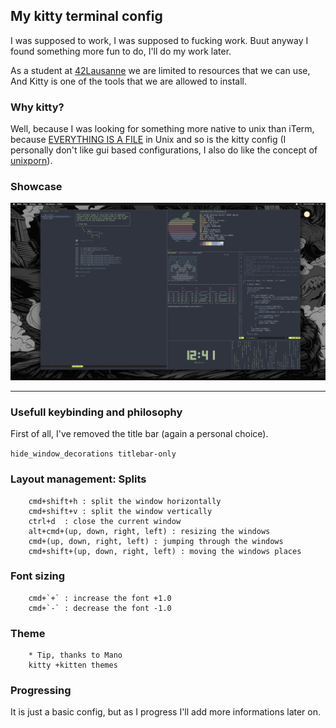 ## My kitty terminal config

I was supposed to work, I was supposed to fucking work. Buut anyway I found something more fun to do, I'll do my work later.

As a student at [42Lausanne](https://www.42lausanne.ch/) we are limited to resources that we can use, And Kitty is one of the tools that we are allowed to install.

### Why kitty?
Well, because I was looking for something more native to unix than iTerm, because [EVERYTHING IS A FILE](https://en.wikipedia.org/wiki/Everything_is_a_file) in Unix and so is the kitty config (I personally don't like gui based configurations, I also do like the concept of [unixporn](https://www.reddit.com/r/unixporn/)).

### Showcase
![1](https://github.com/0xb1n4r/kitty.dots/blob/main/showcase/1.png)

------------------

### Usefull keybinding and philosophy

First of all, I've removed the title bar (again a personal choice).

`hide_window_decorations titlebar-only`

### Layout management: Splits

		cmd+shift+h : split the window horizontally
		cmd+shift+v : split the window vertically
		ctrl+d	: close the current window
		alt+cmd+(up, down, right, left) : resizing the windows
		cmd+(up, down, right, left) : jumping through the windows
		cmd+shift+(up, down, right, left) : moving the windows places

### Font sizing
		cmd+`+` : increase the font +1.0
		cmd+`-` : decrease the font -1.0


### Theme
		* Tip, thanks to Mano
		kitty +kitten themes

### Progressing
It is just a basic config, but as I progress I'll add more informations later on.
